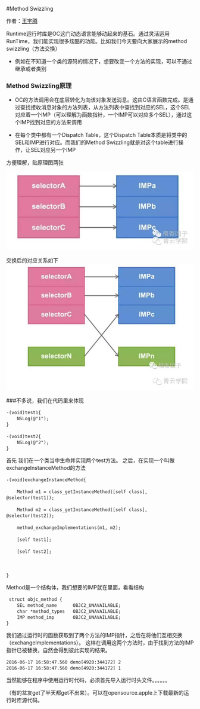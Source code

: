 #Method Swizzling

作者：[王宇腾]()

Runtime运行时库是OC这门动态语言能够动起来的基石。通过灵活运用RunTime，我们能实现很多炫酷的功能。比如我们今天要向大家展示的method swizzling（方法交换）

* 例如在不知道一个类的源码的情况下，想要改变一个方法的实现，可以不通过继承或者类别

### Method Swizzling原理
* OC的方法调用会在底层转化为向该对象发送消息。这由C语言函数完成。是通过查找接收消息对象的方法列表，从方法列表中查找到对应的SEL，这个SEL对应着一个IMP（可以理解为函数指针，一个IMP可以对应多个SEL），通过这个IMP找到对应的方法来调用

* 在每个类中都有一个Dispatch Table，这个Dispatch Table本质是将类中的SEL和IMP进行对应。而我们的Method Swizzling就是对这个table进行操作，让SEL对应另一个IMP

方便理解，贴原理图两张

![](1.jpg)

交换后的对应关系如下
![](2.jpg)

###不多说，我们在代码里来体现
```
-(void)test1{
    NSLog(@"1");
}

-(void)test2{
    NSLog(@"2");
}

```
首先 我们在一个类当中生命并实现两个test方法。
之后，在实现一个叫做exchangeInstanceMethod的方法

```
-(void)exchangeInstanceMethod{
    
    Method m1 = class_getInstanceMethod([self class], @selector(test1));
    
    Method m2 = class_getInstanceMethod([self class], @selector(test2));
    
    method_exchangeImplementations(m1, m2);
    
    [self test1];
    
    [self test2];
    
    
    
}
```
Method是一个结构体，我们想要的IMP就在里面，看看结构

```
 struct objc_method {
    SEL method_name      OBJC2_UNAVAILABLE;                                             
    char *method_types   OBJC2_UNAVAILABLE;                                    
    IMP method_imp       OBJC2_UNAVAILABLE;                                    
}
```

我们通过运行时的函数获取到了两个方法的IMP指针，之后在将他们互相交换（exchangeImplementations）。
这样在调用这两个方法时，由于找到方法的IMP指针已被替换，自然会得到彼此实现的结果。

```
2016-06-17 16:58:47.560 demo[4920:344172] 2
2016-06-17 16:58:47.560 demo[4920:344172] 1
```

当然能够在程序中使用运行时代码，必须首先导入运行时头文件。。。。。。

（有的盆友get了半天都get不出来）。可以在opensource.apple上下载最新的运行时库源代码。

